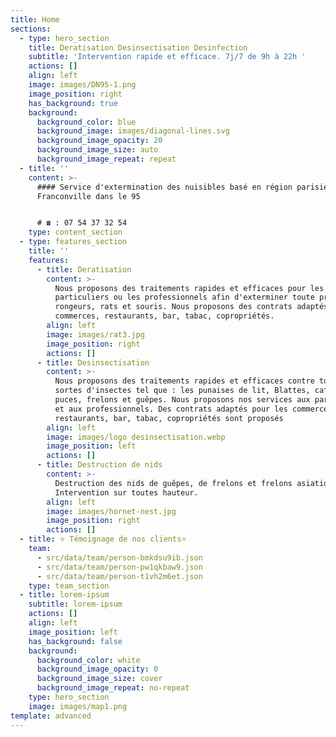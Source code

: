 ```yaml
---
title: Home
sections:
  - type: hero_section
    title: Deratisation Desinsectisation Desinfection
    subtitle: 'Intervention rapide et efficace. 7j/7 de 9h à 22h '
    actions: []
    align: left
    image: images/DN95-1.png
    image_position: right
    has_background: true
    background:
      background_color: blue
      background_image: images/diagonal-lines.svg
      background_image_opacity: 20
      background_image_size: auto
      background_image_repeat: repeat
  - title: ''
    content: >-
      #### Service d'extermination des nuisibles basé en région parisienne à
      Franconville dans le 95


      # ☎ : 07 54 37 32 54 
    type: content_section
  - type: features_section
    title: ''
    features:
      - title: Deratisation
        content: >-
          Nous proposons des traitements rapides et efficaces pour les
          particuliers ou les professionnels afin d'exterminer toute présence de
          rongeurs, rats et souris. Nous proposons des contrats adaptés pour les
          commerces, restaurants, bar, tabac, copropriétés. 
        align: left
        image: images/rat3.jpg
        image_position: right
        actions: []
      - title: Desinsectisation
        content: >-
          Nous proposons des traitements rapides et efficaces contre toutes
          sortes d'insectes tel que : les punaises de lit, Blattes, cafards,
          puces, frelons et guêpes. Nous proposons nos services aux particuliers
          et aux professionnels. Des contrats adaptés pour les commerces,
          restaurants, bar, tabac, copropriétés sont proposés
        align: left
        image: images/logo desinsectisation.webp
        image_position: left
        actions: []
      - title: Destruction de nids
        content: >-
          Destruction des nids de guêpes, de frelons et frelons asiatiques.
          Intervention sur toutes hauteur. 
        align: left
        image: images/hornet-nest.jpg
        image_position: right
        actions: []
  - title: ⭐️ Témoignage de nos clients⭐️
    team:
      - src/data/team/person-bmkdsu9ib.json
      - src/data/team/person-pw1qkbaw9.json
      - src/data/team/person-t1vh2m6et.json
    type: team_section
  - title: lorem-ipsum
    subtitle: lorem-ipsum
    actions: []
    align: left
    image_position: left
    has_background: false
    background:
      background_color: white
      background_image_opacity: 0
      background_image_size: cover
      background_image_repeat: no-repeat
    type: hero_section
    image: images/map1.png
template: advanced
---
```

